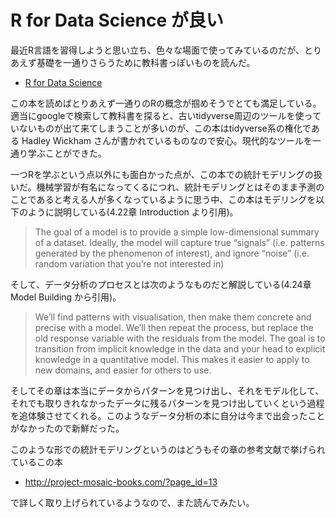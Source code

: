 # R for Data Science が良い

最近R言語を習得しようと思い立ち、色々な場面で使ってみているのだが、とりあえず基礎を一通りさらうために教科書っぽいものを読んだ。

- [R for Data Science](https://r4ds.had.co.nz/)

この本を読めばとりあえず一通りのRの概念が掴めそうでとても満足している。適当にgoogleで検索して教科書を探ると、古いtidyverse周辺のツールを使っていないものが出て来てしまうことが多いのが、この本はtidyverse系の権化である Hadley Wickham さんが書かれているものなので安心。現代的なツールを一通り学ぶことができた。

一つRを学ぶという点以外にも面白かった点が、この本での統計モデリングの扱いだ。機械学習が有名になってくるにつれ、統計モデリングとはそのまま予測のことであると考える人が多くなっているように思う中、この本はモデリングを以下のように説明している(4.22章 Introduction より引用)。

> The goal of a model is to provide a simple low-dimensional summary of a dataset. Ideally, the model will capture true “signals” (i.e. patterns generated by the phenomenon of interest), and ignore “noise” (i.e. random variation that you’re not interested in)

そして、データ分析のプロセスとは次のようなものだと解説している(4.24章 Model Building から引用)。

> We’ll find patterns with visualisation, then make them concrete and precise with a model. We’ll then repeat the process, but replace the old response variable with the residuals from the model. The goal is to transition from implicit knowledge in the data and your head to explicit knowledge in a quantitative model. This makes it easier to apply to new domains, and easier for others to use.

そしてその章は本当にデータからパターンを見つけ出し、それをモデル化して、それでも取りきれなかったデータに残るパターンを見つけ出していくという過程を追体験させてくれる。このようなデータ分析の本に自分は今まで出会ったことがなかったので新鮮だった。

このような形での統計モデリングというのはどうもその章の参考文献で挙げられているこの本

- <http://project-mosaic-books.com/?page_id=13>

で詳しく取り上げられているようなので、また読んでみたい。
